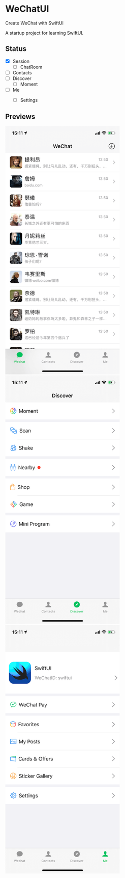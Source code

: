 # WeChatUI
Create WeChat with SwiftUI



A startup project for learning SwiftUI.



## Status


- [x] Session
  - [ ] ChatRoom
- [ ] Contacts
- [ ] Discover
  - [ ] Moment
- [ ] Me
  - [ ] Settings


## Previews

<img src="Assets/01.png" width="360"/>

<img src="Assets/02.png" width="360"/>

<img src="Assets/03.png" width="360"/>
